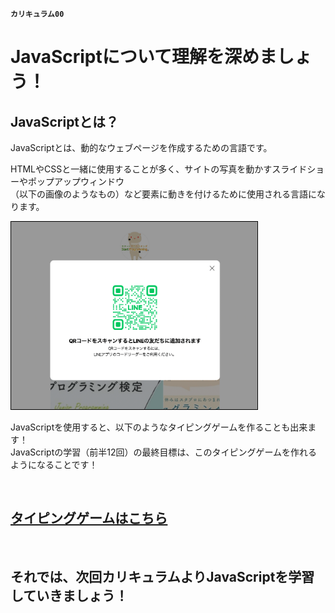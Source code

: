 **```カリキュラム00```**

<!DOCTYPE html>
<html lang="ja">
<head>
    <meta charset="UTF-8">
    <meta http-equiv="X-UA-Compatible" content="IE=edge">
    <meta name="viewport" content="width=device-width, initial-scale=1.0">
    <link rel="stylesheet" href="../style.css">
    <title>01.JavaScriptとは</title>
</head>

<body>
    <h1>JavaScriptについて理解を深めましょう！
    <h2><b>JavaScriptとは？</b></h2>
    <p>JavaScriptとは、動的なウェブページを作成するための言語です。</p>
    <p>HTMLやCSSと一緒に使用することが多く、サイトの写真を動かすスライドショーやポップアップウィンドウ
    <br> （以下の画像のようなもの）など要素に動きを付けるために使用される言語になります。</p>

  <img src="../images/popup.jpg" alt="poppの画像" height='300'  style="border: 1px solid black;" >
    <p>JavaScriptを使用すると、以下のようなタイピングゲームを作ることも出来ます！<br>
    JavaScriptの学習（前半12回）の最終目標は、このタイピングゲームを作れるようになることです！</p>
    <br>
    <h2><a rel="stylesheet" href="../タイピングゲーム/index.html"  target="_blank">タイピングゲームはこちら</a></h2>
    <br>
    <h2><b>それでは、次回カリキュラムよりJavaScriptを学習していきましょう！</b></h2>



</body>
</html>